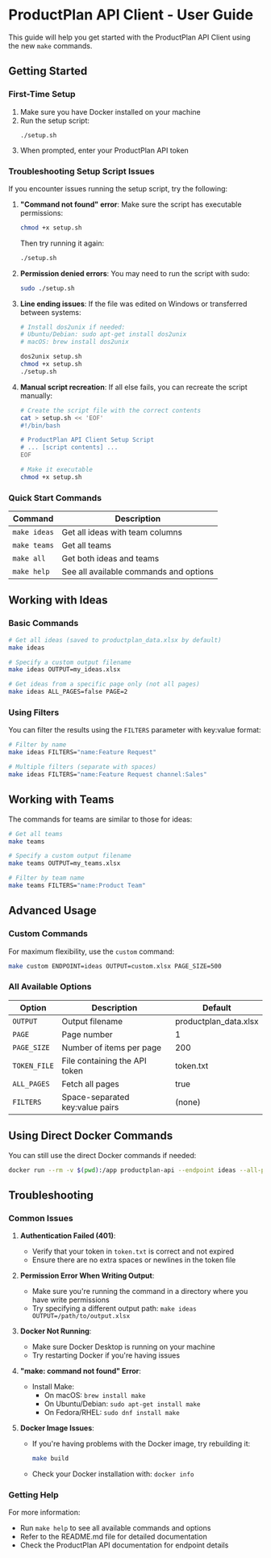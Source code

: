 # ProductPlan API Client - User Guide

This guide will help you get started with the ProductPlan API Client using the new `make` commands.

## Getting Started

### First-Time Setup

1. Make sure you have Docker installed on your machine
2. Run the setup script:
   ```
   ./setup.sh
   ```
3. When prompted, enter your ProductPlan API token

### Troubleshooting Setup Script Issues

If you encounter issues running the setup script, try the following:

1. **"Command not found" error**:
   Make sure the script has executable permissions:
   ```bash
   chmod +x setup.sh
   ```
   Then try running it again:
   ```bash
   ./setup.sh
   ```

2. **Permission denied errors**:
   You may need to run the script with sudo:
   ```bash
   sudo ./setup.sh
   ```

3. **Line ending issues**:
   If the file was edited on Windows or transferred between systems:
   ```bash
   # Install dos2unix if needed:
   # Ubuntu/Debian: sudo apt-get install dos2unix
   # macOS: brew install dos2unix
   
   dos2unix setup.sh
   chmod +x setup.sh
   ./setup.sh
   ```

4. **Manual script recreation**:
   If all else fails, you can recreate the script manually:
   ```bash
   # Create the script file with the correct contents
   cat > setup.sh << 'EOF'
   #!/bin/bash
   
   # ProductPlan API Client Setup Script
   # ... [script contents] ...
   EOF
   
   # Make it executable
   chmod +x setup.sh
   ```

### Quick Start Commands

| Command | Description |
|---------|-------------|
| `make ideas` | Get all ideas with team columns |
| `make teams` | Get all teams |
| `make all` | Get both ideas and teams |
| `make help` | See all available commands and options |

## Working with Ideas

### Basic Commands

```bash
# Get all ideas (saved to productplan_data.xlsx by default)
make ideas

# Specify a custom output filename
make ideas OUTPUT=my_ideas.xlsx

# Get ideas from a specific page only (not all pages)
make ideas ALL_PAGES=false PAGE=2
```

### Using Filters

You can filter the results using the `FILTERS` parameter with key:value format:

```bash
# Filter by name
make ideas FILTERS="name:Feature Request"

# Multiple filters (separate with spaces)
make ideas FILTERS="name:Feature Request channel:Sales"
```

## Working with Teams

The commands for teams are similar to those for ideas:

```bash
# Get all teams
make teams

# Specify a custom output filename
make teams OUTPUT=my_teams.xlsx

# Filter by team name
make teams FILTERS="name:Product Team"
```

## Advanced Usage

### Custom Commands

For maximum flexibility, use the `custom` command:

```bash
make custom ENDPOINT=ideas OUTPUT=custom.xlsx PAGE_SIZE=500
```

### All Available Options

| Option | Description | Default |
|--------|-------------|---------|
| `OUTPUT` | Output filename | productplan_data.xlsx |
| `PAGE` | Page number | 1 |
| `PAGE_SIZE` | Number of items per page | 200 |
| `TOKEN_FILE` | File containing the API token | token.txt |
| `ALL_PAGES` | Fetch all pages | true |
| `FILTERS` | Space-separated key:value pairs | (none) |

## Using Direct Docker Commands

You can still use the direct Docker commands if needed:

```bash
docker run --rm -v $(pwd):/app productplan-api --endpoint ideas --all-pages --output output.xlsx
```

## Troubleshooting

### Common Issues

1. **Authentication Failed (401)**:
   - Verify that your token in `token.txt` is correct and not expired
   - Ensure there are no extra spaces or newlines in the token file

2. **Permission Error When Writing Output**:
   - Make sure you're running the command in a directory where you have write permissions
   - Try specifying a different output path: `make ideas OUTPUT=/path/to/output.xlsx`

3. **Docker Not Running**:
   - Make sure Docker Desktop is running on your machine
   - Try restarting Docker if you're having issues

4. **"make: command not found" Error**:
   - Install Make:
	 - On macOS: `brew install make`
	 - On Ubuntu/Debian: `sudo apt-get install make`
	 - On Fedora/RHEL: `sudo dnf install make`

5. **Docker Image Issues**:
   - If you're having problems with the Docker image, try rebuilding it:
	 ```bash
	 make build
	 ```
   - Check your Docker installation with: `docker info`

### Getting Help

For more information:
- Run `make help` to see all available commands and options
- Refer to the README.md file for detailed documentation
- Check the ProductPlan API documentation for endpoint details